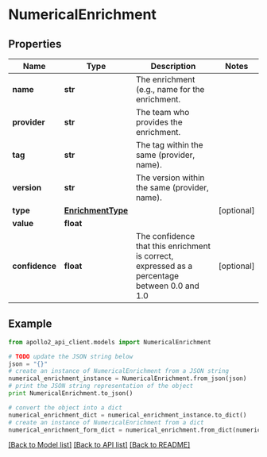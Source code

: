 # NumericalEnrichment


## Properties
Name | Type | Description | Notes
------------ | ------------- | ------------- | -------------
**name** | **str** | The enrichment (e.g., name for the enrichment. | 
**provider** | **str** | The team who provides the enrichment. | 
**tag** | **str** | The tag within the same (provider, name). | 
**version** | **str** | The version within the same (provider, name). | 
**type** | [**EnrichmentType**](EnrichmentType.md) |  | [optional] 
**value** | **float** |  | 
**confidence** | **float** | The confidence that this enrichment is correct, expressed as a percentage between 0.0 and 1.0 | [optional] 

## Example

```python
from apollo2_api_client.models import NumericalEnrichment

# TODO update the JSON string below
json = "{}"
# create an instance of NumericalEnrichment from a JSON string
numerical_enrichment_instance = NumericalEnrichment.from_json(json)
# print the JSON string representation of the object
print NumericalEnrichment.to_json()

# convert the object into a dict
numerical_enrichment_dict = numerical_enrichment_instance.to_dict()
# create an instance of NumericalEnrichment from a dict
numerical_enrichment_form_dict = numerical_enrichment.from_dict(numerical_enrichment_dict)
```
[[Back to Model list]](../README.md#documentation-for-models) [[Back to API list]](../README.md#documentation-for-api-endpoints) [[Back to README]](../README.md)


